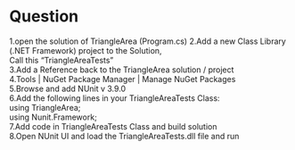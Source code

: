# Question
1.open the solution of TriangleArea (Program.cs) 
2.Add a new Class Library (.NET Framework) project to the Solution,  
   Call this “TriangleAreaTests”  
3.Add a Reference back to the TriangleArea solution / project  
4.Tools | NuGet Package Manager | Manage NuGet Packages  
5.Browse and add NUnit v 3.9.0  
6.Add the following lines in your TriangleAreaTests Class:  
   using TriangleArea;  
   using Nunit.Framework;  
7.Add code in TriangleAreaTests Class and build solution  
8.Open NUnit UI and load the TriangleAreaTests.dll file and run
